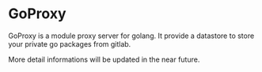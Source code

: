 # GoProxy
GoProxy is a module proxy server for golang.
It provide a datastore to store your private go packages from gitlab.

More detail informations will be updated in the near future.